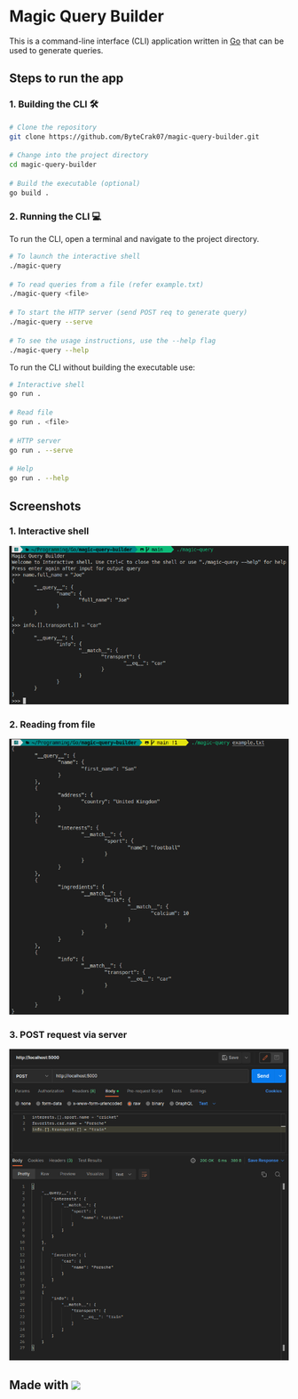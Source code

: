 # Magic Query Builder

This is a command-line interface (CLI) application written in [Go](https://go.dev) that can be used to generate queries.

## Steps to run the app

### 1. Building the CLI 🛠️

```bash
# Clone the repository
git clone https://github.com/ByteCrak07/magic-query-builder.git

# Change into the project directory
cd magic-query-builder

# Build the executable (optional)
go build .
```

### 2. Running the CLI 💻

To run the CLI, open a terminal and navigate to the project directory.

```bash
# To launch the interactive shell
./magic-query

# To read queries from a file (refer example.txt)
./magic-query <file>

# To start the HTTP server (send POST req to generate query)
./magic-query --serve

# To see the usage instructions, use the --help flag
./magic-query --help
```

To run the CLI without building the executable use:

```bash
# Interactive shell
go run .

# Read file
go run . <file>

# HTTP server
go run . --serve

# Help
go run . --help
```

## Screenshots

### 1. Interactive shell

![Interactive shell](screenshots/1.png "Interactive shell")

### 2. Reading from file

![Reading from file](screenshots/2.png "Reading from file")

### 3. POST request via server

![POST request](screenshots/3.png "POST request")

## Made with [<img height="20" style="margin-bottom:-1px" src="https://go.dev/images/go-logo-blue.svg">](https://go.dev)
